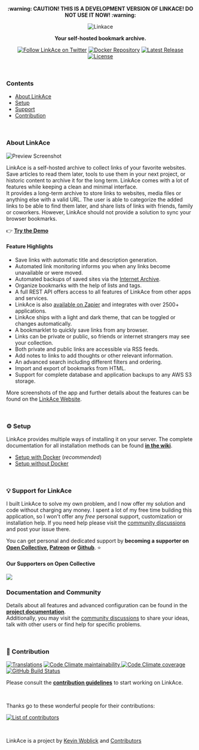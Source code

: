 <p align="center"><b>:warning: CAUTION! THIS IS A DEVELOPMENT VERSION OF LINKACE! DO NOT USE IT NOW! :warning:</b></p>

<p align="center">
  <img src="https://www.linkace.org/images/linkace-social.jpg" title="Linkace">
</p>

<p align="center"><b>Your self-hosted bookmark archive.</b></p>

<p align="center">
  <a href="https://twitter.com/LinkAceApp"><img src="https://img.shields.io/twitter/url?label=%40LinkAceApp&style=social&url=https%3A%2F%2Ftwitter.com%2FLinkAceApp" alt="Follow LinkAce on Twitter"></a>
  <a href="https://hub.docker.com/r/linkace/linkace"><img src="https://img.shields.io/badge/Docker-linkace%2Flinkace-2596EC.svg" alt="Docker Repository"></a>
  <a href="https://github.com/Kovah/LinkAce/releases"><img src="https://img.shields.io/github/v/release/kovah/linkace?label=Latest%20Release" alt="Latest Release"></a>
  <a href="https://opensource.org/licenses/GPL-3.0"><img src="https://img.shields.io/github/license/kovah/linkace.svg" alt="License"></a>
</p>
<p>&nbsp;</p>


### Contents

* [About LinkAce](#about-linkace)
* [Setup](#gear-setup)
* [Support](#bulb-support-for-linkace)
* [Contribution](#construction-contribution)


&nbsp;


### About LinkAce

![Preview Screenshot](https://www.linkace.org/images/preview/linkace_dashboard.png)

LinkAce is a self-hosted archive to collect links of your favorite websites. Save articles to read them later, tools to use them in your next project, or historic content to archive it for the long term. LinkAce comes with a lot of features while keeping a clean and minimal interface.  
It provides a long-term archive to store links to websites, media files or anything else with a valid URL. The user is able to categorize the added links to be able to find them later, and share lists of links with friends, family or coworkers. However, LinkAce should not provide a solution to sync your browser bookmarks.

👉 [**Try the Demo**](https://demo.linkace.org)


#### Feature Highlights

* Save links with automatic title and description generation.
* Automated link monitoring informs you when any links become unavailable or were moved.
* Automated backups of saved sites via the [Internet Archive](https://web.archive.org/).
* Organize bookmarks with the help of lists and tags.
* A full REST API offers access to all features of LinkAce from other apps and services.
* LinkAce is also [available on Zapier](https://zapier.com/apps/linkace/integrations) and integrates with over 2500+ applications.
* LinkAce ships with a light and dark theme, that can be toggled or changes automatically.
* A bookmarklet to quickly save links from any browser.
* Links can be private or public, so friends or internet strangers may see your collection.
* Both private and public links are accessible via RSS feeds.
* Add notes to links to add thoughts or other relevant information.
* An advanced search including different filters and ordering.
* Import and export of bookmarks from HTML.
* Support for complete database and application backups to any AWS S3 storage.

More screenshots of the app and further details about the features can be found on the [LinkAce Website](https://www.linkace.org/).


&nbsp;


### :gear: Setup

LinkAce provides multiple ways of installing it on your server. The complete documentation for all installation methods can be found [**in the wiki**](https://www.linkace.org/docs/v1/setup/).

* [Setup with Docker](https://www.linkace.org/docs/v1/setup/setup-with-docker/) (_recommended_)
* [Setup without Docker](https://www.linkace.org/docs/v1/setup/setup-without-docker/)


&nbsp;


### :bulb: Support for LinkAce

I built LinkAce to solve my own problem, and I now offer my solution and code without charging any money. I spent a lot of my free time building this application, so I won't offer any *free* personal support, customization or installation help. If you need help please visit the [community discussions](https://github.com/Kovah/LinkAce/discussions) and post your issue there.

You can get personal and dedicated support by **becoming a supporter on [Open Collective](https://opencollective.com/linkace), [Patreon](https://www.patreon.com/Kovah) or [Github](https://github.com/sponsors/Kovah)**. :star:

#### Our Supporters on Open Collective

<a href="https://opencollective.com/linkace"><img src="https://opencollective.com/linkace/individuals.svg?width=890"></a>


### Documentation and Community

Details about all features and advanced configuration can be found in the [**project documentation**](https://www.linkace.org/docs/).  
Additionally, you may visit the [community discussions](https://github.com/Kovah/LinkAce/discussions) to share your ideas, talk with other users or find help for specific problems.


&nbsp;


### :construction: Contribution

[![Translations](https://img.shields.io/badge/Translations-Crowdin-2b303d)](https://crowdin.com/project/linkace) [![Code Climate maintainability](https://img.shields.io/codeclimate/maintainability/Kovah/LinkAce) ![Code Climate coverage](https://img.shields.io/codeclimate/coverage/Kovah/LinkAce)](https://codeclimate.com/github/Kovah/LinkAce) [![GitHub Build Status](https://img.shields.io/github/workflow/status/Kovah/LinkAce/Testing/dev?label=Dev%20Build)](https://github.com/Kovah/LinkAce/actions?query=workflow%3ATesting+branch%3Adev)

Please consult the [**contribution guidelines**](CONTRIBUTING.md) to start working on LinkAce.


&nbsp;


Thanks go to these wonderful people for their contributions:

[![List of contributors](https://contrib.rocks/image?repo=kovah/linkace)](https://github.com/Kovah/LinkAce/graphs/contributors)


&nbsp;


LinkAce is a project by [Kevin Woblick](https://kovah.de) and [Contributors](https://github.com/Kovah/LinkAce/graphs/contributors)
